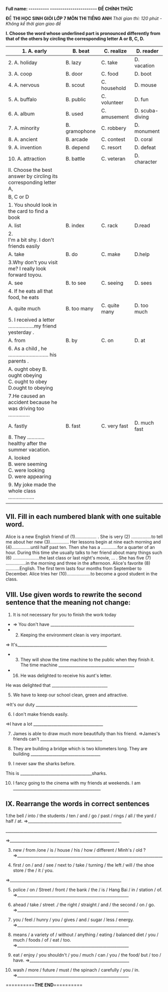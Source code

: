 **Full name: ---------- ----------------------- ĐỀ CHÍNH THỨC**

**Đ**Ề **THI HỌC SINH GIỎI LỚP 7 MÔN THI TIẾNG ANH** *Thời gian thi: 120 phút - Không kể thời gian giao đề*

**I. Choose the word whose underlined part is pronounced differently from that of the others by circling the corresponding letter A or B, C, D.**

| 1. A. early                                                           | B. beat       | C. realize    | D. reader           |
|-----------------------------------------------------------------------|---------------|---------------|---------------------|
| 2. A. holiday                                                         | B. lazy       | C. take       | D. vacation         |
| 3. A. coop                                                            | B. door       | C. food       | D. boot             |
| 4. A. nervous                                                         | B. scout      | C. household  | D. mouse            |
| 5. A. buffalo                                                         | B. public     | C. volunteer  | D. fun              |
| 6. A. album                                                           | B. used       | C. amusement  | D. scuba-<br>diving |
| 7. A. minority                                                        | B. gramophone | C. robbery    | D. monument         |
| 8. A. ancient                                                         | B. arcade     | C. contest    | D. coral            |
| 9. A. invention                                                       | B. depend     | C. resort     | D. defeat           |
| 10. A. attraction                                                     | B. battle     | C. veteran    | D. character        |
| II. Choose the best answer by circling its corresponding letter A,    |               |               |                     |
| B, C or D                                                             |               |               |                     |
| 1. You should look in the card to find a book                         |               |               |                     |
| A. list                                                               | B. index      | C. rack       | D.read              |
| 2.<br>I'm a bit shy. I don't friends easily                           |               |               |                     |
| A. take                                                               | B. do         | C. make       | D.help              |
| 3.Why don't you visit me? I really look forward toyou.                |               |               |                     |
| A. see                                                                | B. to see     | C. seeing     | D. sees             |
| 4. If he eats all that food, he eats                                  |               |               |                     |
| A. quite much                                                         | B. too many   | C. quite many | D. too much         |
| 5. I received a letter ………………my friend yesterday .                    |               |               |                     |
| A. from                                                               | B. by         | C. on         | D. at               |
| 6. As a child , he ………………………. his parents .                           |               |               |                     |
| A. ought obey B. ought obeying<br>C. ought to obey D.ought to obeying |               |               |                     |
| 7.He caused an accident because he was driving too ……………              |               |               |                     |
| A. fastly                                                             | B. fast       | C. very fast  | D. much fast        |
| 8. They …………healthy after the summer vacation.                        |               |               |                     |
| A. looked<br>B. were seeming<br>C. were looking<br>D. were appearing  |               |               |                     |
| 9. My joke made the whole class ………………                                |               |               |                     |
|                                                                       |               |               |                     |

## **VII. Fill in each numbered blank with one suitable word.**

 Alice is a new English friend of (1)…………….. . She is very (2) …………….to tell me about her new (3)…………… Her lessons begin at nine each morning and (4)……………until half past ten. Then she has a ………….for a quarter of an hour. During this time she usually talks to her friend about many things such (6) …………………the last class or last night's movie, … . She has five (7) …………….in the morning and three in the afternoon. Alice's favorite (8) ………..English. The first term lasts four months from September to December. Alice tries her (10)……………….to become a good student in the class.

## **VIII. Use given words to rewrite the second sentence that the meaning not change:**

1. It is not necessary for you to finish the work today

- => You don't have \_\_\_\_\_\_\_\_\_\_\_\_\_\_\_\_\_\_\_\_\_\_\_\_\_\_\_\_\_\_\_\_\_\_\_\_\_\_\_\_\_\_
- 2. Keeping the environment clean is very important.

=> It's\_\_\_\_\_\_\_\_\_\_\_\_\_\_\_\_\_\_\_\_\_\_\_\_\_\_\_\_\_\_\_\_\_\_\_\_\_\_\_\_\_\_\_\_\_

- 3. They will show the time machine to the public when they finish it. The time machine \_\_\_\_\_\_\_\_\_\_\_\_\_\_\_\_\_\_\_\_\_\_\_\_\_\_\_\_\_\_\_\_\_\_\_\_\_\_
- 16. He was delighted to receive his aunt's letter.

He was delighted that \_\_\_\_\_\_\_\_\_\_\_\_\_\_\_\_\_\_\_\_\_\_\_\_\_\_\_\_

5. We have to keep our school clean, green and attractive.

=>It's our duty \_\_\_\_\_\_\_\_\_\_\_\_\_\_\_\_\_\_\_\_\_\_\_\_\_\_\_\_\_\_\_\_\_\_\_\_\_\_\_\_\_\_\_\_\_\_\_\_\_\_\_

6. I don't make friends easily.

=>I have a lot \_\_\_\_\_\_\_\_\_\_\_\_\_\_\_\_\_\_\_\_\_\_\_\_\_\_\_\_\_\_\_\_\_\_\_

7. James is able to draw much more beautifully than his friend. =>James's friends can't \_\_\_\_\_\_\_\_\_\_\_\_\_\_\_\_\_\_\_\_\_\_\_\_\_\_\_\_\_\_\_

8. They are building a bridge which is two kilometers long. They are building \_\_\_\_\_\_\_\_\_\_\_\_\_\_\_\_\_\_\_\_\_\_\_\_\_\_\_\_\_\_\_\_\_\_\_

9. I never saw the sharks before.

This is \_\_\_\_\_\_\_\_\_\_\_\_\_\_\_\_\_\_\_\_\_\_\_\_\_\_\_\_\_\_\_\_\_\_\_\_sharks.

10. I fancy going to the cinema with my friends at weekends. I am \_\_\_\_\_\_\_\_\_\_\_\_\_\_\_\_\_\_\_\_\_\_\_\_\_\_\_\_\_\_\_\_\_\_\_\_\_\_\_\_\_\_\_\_

## **IX. Rearrange the words in correct sentences**

1.the bell / into / the students / ten / and / go / past / rings / all / the yard / half / at. =>\_\_\_\_\_\_\_\_\_\_\_\_\_\_\_\_\_\_\_\_\_\_\_\_\_\_\_\_\_\_\_\_\_\_\_\_\_\_\_\_\_\_\_\_\_\_\_

\_\_\_\_\_\_\_\_\_\_\_\_\_\_\_\_\_\_\_\_\_\_\_\_\_\_\_\_\_\_\_\_\_\_\_\_\_\_\_\_\_\_\_\_\_\_\_\_\_\_\_\_\_\_\_\_\_\_\_\_\_\_\_\_\_\_\_\_\_\_\_\_\_\_\_\_

=>\_\_\_\_\_\_\_\_\_\_\_\_\_\_\_\_\_\_\_\_\_\_\_\_\_\_\_\_\_\_\_\_\_\_\_\_\_\_\_\_\_\_\_\_\_\_\_\_\_\_\_\_\_\_\_

3. new / from /one / is / house / his / how / different / Minh's / old ? =>\_\_\_\_\_\_\_\_\_\_\_\_\_\_\_\_\_\_\_\_\_\_\_\_\_\_\_\_\_\_\_\_\_\_\_\_\_\_\_\_\_\_\_\_\_\_\_\_\_\_\_\_\_\_\_\_\_\_\_\_\_\_\_\_\_\_\_\_\_\_\_\_\_

4. first / on / and / see / next to / take / turning / the left / will / the shoe store / the / it / you.

=>\_\_\_\_\_\_\_\_\_\_\_\_\_\_\_\_\_\_\_\_\_\_\_\_\_\_\_\_\_\_\_\_\_\_\_\_\_\_\_\_\_\_\_\_\_\_\_\_\_\_\_\_\_\_\_\_

5. police / on / Street / front / the bank / the / is / Hang Bai / in / station / of. =>\_\_\_\_\_\_\_\_\_\_\_\_\_\_\_\_\_\_\_\_\_\_\_\_\_\_\_\_\_\_\_\_\_\_\_\_\_\_\_\_\_\_\_\_\_\_\_\_\_\_\_\_\_\_\_\_

6. ahead / take / street ./ the right / straight / and / the second / on / go. =>\_\_\_\_\_\_\_\_\_\_\_\_\_\_\_\_\_\_\_\_\_\_\_\_\_\_\_\_\_\_\_\_\_\_\_\_\_\_\_\_\_\_\_\_\_\_\_\_\_\_\_\_\_\_\_\_

7. you / feel / hunry / you / gives / and / sugar / less / energy. =>\_\_\_\_\_\_\_\_\_\_\_\_\_\_\_\_\_\_\_\_\_\_\_\_\_\_\_\_\_\_\_\_\_\_\_\_\_\_\_\_\_\_\_\_\_\_\_\_\_\_\_\_\_\_\_\_

8. means / a variety of / without / anything / eating / balanced diet / you / much / foods / of / eat / too. =>\_\_\_\_\_\_\_\_\_\_\_\_\_\_\_\_\_\_\_\_\_\_\_\_\_\_\_\_\_\_\_\_\_\_\_\_\_\_\_\_\_\_\_\_\_\_\_\_\_\_\_\_\_\_\_\_

9. eat / enjoy / you shouldn't / you / much / can / you / the food/ but / too / have. =>\_\_\_\_\_\_\_\_\_\_\_\_\_\_\_\_\_\_\_\_\_\_\_\_\_\_\_\_\_\_\_\_\_\_\_\_\_\_\_\_\_\_\_\_\_\_\_\_\_\_

10. wash / more / future / must / the spinach / carefully / you / in. =>\_\_\_\_\_\_\_\_\_\_\_\_\_\_\_\_\_\_\_\_\_\_\_\_\_\_\_\_\_\_\_\_\_\_\_\_\_\_\_\_\_\_\_\_\_\_\_\_\_\_\_\_\_\_\_\_

==========**THE END**==========